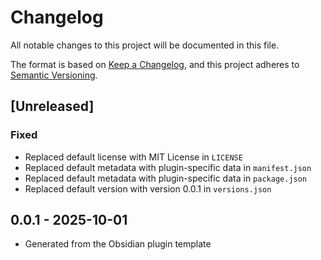 # Changelog

All notable changes to this project will be documented in this file.

The format is based on [Keep a Changelog](https://keepachangelog.com/en/1.0.0/),
and this project adheres to [Semantic Versioning](https://semver.org/spec/v2.0.0.html).

## [Unreleased]

### Fixed

- Replaced default license with MIT License in `LICENSE`
- Replaced default metadata with plugin-specific data in `manifest.json`
- Replaced default metadata with plugin-specific data in `package.json`
- Replaced default version with version 0.0.1 in `versions.json`

## 0.0.1 - 2025-10-01

- Generated from the Obsidian plugin template

